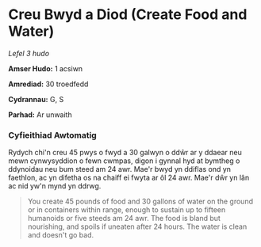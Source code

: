 # Creu Bwyd a Diod (Create Food and Water)

*Lefel 3 hudo*

**Amser Hudo:** 1 acsiwn

**Amrediad:** 30 troedfedd

**Cydrannau:** G, S

**Parhad:** Ar unwaith

### Cyfieithiad Awtomatig

Rydych chi'n creu 45 pwys o fwyd a 30 galwyn o ddŵr ar y ddaear neu mewn cynwysyddion o fewn cwmpas, digon i gynnal hyd at bymtheg o ddynoidau neu bum steed am 24 awr. Mae'r bwyd yn ddiflas ond yn faethlon, ac yn difetha os na chaiff ei fwyta ar ôl 24 awr. Mae'r dŵr yn lân ac nid yw'n mynd yn ddrwg.

>  You create 45 pounds of food and 30 gallons of water on the ground or in containers within range, enough to sustain up to fifteen humanoids or five steeds am 24 awr. The food is bland but nourishing, and spoils if uneaten after 24 hours. The water is clean and doesn't go bad.